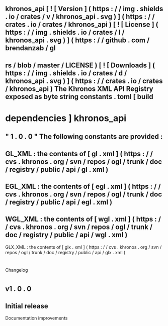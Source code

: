 #
khronos_api
[
!
[
Version
]
(
https
:
/
/
img
.
shields
.
io
/
crates
/
v
/
khronos_api
.
svg
)
]
(
https
:
/
/
crates
.
io
/
crates
/
khronos_api
)
[
!
[
License
]
(
https
:
/
/
img
.
shields
.
io
/
crates
/
l
/
khronos_api
.
svg
)
]
(
https
:
/
/
github
.
com
/
brendanzab
/
gl
-
rs
/
blob
/
master
/
LICENSE
)
[
!
[
Downloads
]
(
https
:
/
/
img
.
shields
.
io
/
crates
/
d
/
khronos_api
.
svg
)
]
(
https
:
/
/
crates
.
io
/
crates
/
khronos_api
)
The
Khronos
XML
API
Registry
exposed
as
byte
string
constants
.
toml
[
build
-
dependencies
]
khronos_api
=
"
1
.
0
.
0
"
The
following
constants
are
provided
:
-
GL_XML
:
the
contents
of
[
gl
.
xml
]
(
https
:
/
/
cvs
.
khronos
.
org
/
svn
/
repos
/
ogl
/
trunk
/
doc
/
registry
/
public
/
api
/
gl
.
xml
)
-
EGL_XML
:
the
contents
of
[
egl
.
xml
]
(
https
:
/
/
cvs
.
khronos
.
org
/
svn
/
repos
/
ogl
/
trunk
/
doc
/
registry
/
public
/
api
/
egl
.
xml
)
-
WGL_XML
:
the
contents
of
[
wgl
.
xml
]
(
https
:
/
/
cvs
.
khronos
.
org
/
svn
/
repos
/
ogl
/
trunk
/
doc
/
registry
/
public
/
api
/
wgl
.
xml
)
-
GLX_XML
:
the
contents
of
[
glx
.
xml
]
(
https
:
/
/
cvs
.
khronos
.
org
/
svn
/
repos
/
ogl
/
trunk
/
doc
/
registry
/
public
/
api
/
glx
.
xml
)
#
#
Changelog
#
#
#
v1
.
0
.
0
-
Initial
release
-
Documentation
improvements
